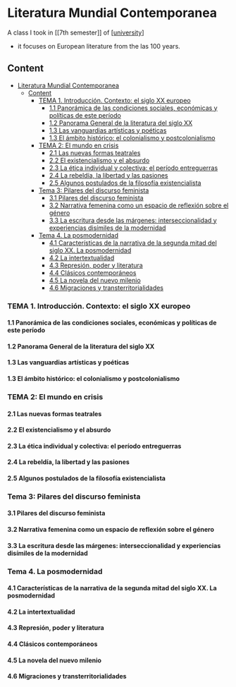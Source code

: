 ---
---

# Literatura Mundial Contemporanea

A class I took in [[7th semester]] of [[university]]

- it focuses on European literature from the las 100 years.

## Content

- [Literatura Mundial Contemporanea](#literatura-mundial-contemporanea)
  - [Content](#content)
    - [TEMA 1. Introducción. Contexto: el siglo XX europeo](#tema-1-introducción-contexto-el-siglo-xx-europeo)
      - [1.1 Panorámica de las condiciones sociales, económicas y políticas de este período](#11-panorámica-de-las-condiciones-sociales-económicas-y-políticas-de-este-período)
      - [1.2 Panorama General de la literatura del siglo XX](#12-panorama-general-de-la-literatura-del-siglo-xx)
      - [1.3 Las vanguardias artísticas y poéticas](#13-las-vanguardias-artísticas-y-poéticas)
      - [1.3 El ámbito histórico: el colonialismo y postcolonialismo](#13-el-ámbito-histórico-el-colonialismo-y-postcolonialismo)
    - [TEMA 2:  El mundo en crisis](#tema-2-el-mundo-en-crisis)
      - [2.1 Las nuevas formas teatrales](#21-las-nuevas-formas-teatrales)
      - [2.2 El existencialismo y el absurdo](#22-el-existencialismo-y-el-absurdo)
      - [2.3 La ética individual y colectiva: el período entreguerras](#23-la-ética-individual-y-colectiva-el-período-entreguerras)
      - [2.4 La rebeldía, la libertad y las pasiones](#24-la-rebeldía-la-libertad-y-las-pasiones)
      - [2.5 Algunos postulados de la filosofía existencialista](#25-algunos-postulados-de-la-filosofía-existencialista)
    - [Tema 3: Pilares del discurso feminista](#tema-3-pilares-del-discurso-feminista)
      - [3.1 Pilares del discurso feminista](#31-pilares-del-discurso-feminista)
      - [3.2  Narrativa femenina como un espacio de reflexión sobre el género](#32-narrativa-femenina-como-un-espacio-de-reflexión-sobre-el-género)
      - [3.3 La escritura desde las márgenes: interseccionalidad y  experiencias disímiles de la modernidad](#33-la-escritura-desde-las-márgenes-interseccionalidad-y-experiencias-disímiles-de-la-modernidad)
    - [Tema 4. La posmodernidad](#tema-4-la-posmodernidad)
      - [4.1 Características de la narrativa de la segunda mitad del siglo XX. La posmodernidad](#41-características-de-la-narrativa-de-la-segunda-mitad-del-siglo-xx-la-posmodernidad)
      - [4.2 La intertextualidad](#42-la-intertextualidad)
      - [4.3 Represión, poder y literatura](#43-represión-poder-y-literatura)
      - [4.4 Clásicos contemporáneos](#44-clásicos-contemporáneos)
      - [4.5  La novela del nuevo milenio](#45-la-novela-del-nuevo-milenio)
      - [4.6 Migraciones y transterritorialidades](#46-migraciones-y-transterritorialidades)

### TEMA 1. Introducción. Contexto: el siglo XX europeo

#### 1.1 Panorámica de las condiciones sociales, económicas y políticas de este período

#### 1.2 Panorama General de la literatura del siglo XX

#### 1.3 Las vanguardias artísticas y poéticas

#### 1.3 El ámbito histórico: el colonialismo y postcolonialismo

### TEMA 2:  El mundo en crisis

#### 2.1 Las nuevas formas teatrales

#### 2.2 El existencialismo y el absurdo

#### 2.3 La ética individual y colectiva: el período entreguerras

#### 2.4 La rebeldía, la libertad y las pasiones

#### 2.5 Algunos postulados de la filosofía existencialista

### Tema 3: Pilares del discurso feminista

#### 3.1 Pilares del discurso feminista

#### 3.2  Narrativa femenina como un espacio de reflexión sobre el género

#### 3.3 La escritura desde las márgenes: interseccionalidad y  experiencias disímiles de la modernidad

### Tema 4. La posmodernidad

#### 4.1 Características de la narrativa de la segunda mitad del siglo XX. La posmodernidad

#### 4.2 La intertextualidad  

#### 4.3 Represión, poder y literatura

#### 4.4 Clásicos contemporáneos

#### 4.5  La novela del nuevo milenio  

#### 4.6 Migraciones y transterritorialidades

[//begin]: # "Autogenerated link references for markdown compatibility"
[7th-semester]: ../7th-semester "7th Semester"
[university]: ../../university "University"
[//end]: # "Autogenerated link references"
